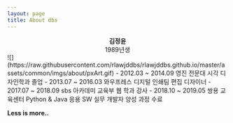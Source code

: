 ```yaml
---
layout: page
title: About dbs
---
```

<div style="text-align:center;"><strong>김정윤</strong><br />
1989년생
</div>
![](https://raw.githubusercontent.com/rlawjddbs/rlawjddbs.github.io/master/assets/common/imgs/about/pxArt.gif)
- 2012.03 ~ 2014.09 영진 전문대 시각 디자인학과 졸업
- 2013.07 ~ 2016.03 와우프레스 디지털 인쇄팀 편집 디자이너
- 2017.07 ~ 2018.09 sbs 아카데미 교육부 웹 학과 강사
- 2018.10 ~ 2019.05 쌍용 교육센터 Python & Java 응용 SW 실무 개발자 양성 과정 수료

<div class="divider"></div>

**Less is more..**
